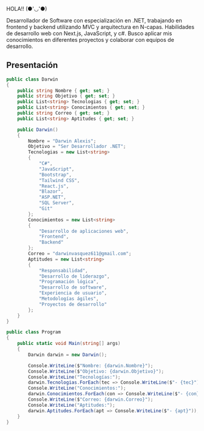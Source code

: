 HOLA!! (●'◡'●)

Desarrollador de Software con especialización en .NET, trabajando en frontend y backend utilizando MVC y arquitectura en N-capas. Habilidades de desarrollo web con Next.js, JavaScript, y c#. Busco aplicar mis conocimientos en diferentes proyectos y colaborar con equipos de desarrollo.



## Presentación

```csharp
public class Darwin
{
    public string Nombre { get; set; }
    public string Objetivo { get; set; }
    public List<string> Tecnologias { get; set; }
    public List<string> Conocimientos { get; set; }
    public string Correo { get; set; }
    public List<string> Aptitudes { get; set; }

    public Darwin()
    {
        Nombre = "Darwin Alexis";
        Objetivo = "Ser Desarrollador .NET";
        Tecnologias = new List<string>
        {
            "C#",
            "JavaScript",
            "Bootstrap",
            "Tailwind CSS",
            "React.js",
            "Blazor",
            "ASP.NET",
            "SQL Server",
            "Git"
        };
        Conocimientos = new List<string>
        {
            "Desarrollo de aplicaciones web",
            "Frontend",
            "Backend"
        };
        Correo = "darwinvasquez611@gmail.com";
        Aptitudes = new List<string>
        {
            "Responsabilidad",
            "Desarrollo de liderazgo",
            "Programación lógica",
            "Desarrollo de software",
            "Experiencia de usuario",
            "Metodologías ágiles",
            "Proyectos de desarrollo"
        };
    }
}

public class Program
{
    public static void Main(string[] args)
    {
        Darwin darwin = new Darwin();

        Console.WriteLine($"Nombre: {darwin.Nombre}");
        Console.WriteLine($"Objetivo: {darwin.Objetivo}");
        Console.WriteLine("Tecnologías:");
        darwin.Tecnologias.ForEach(tec => Console.WriteLine($"- {tec}"));
        Console.WriteLine("Conocimientos:");
        darwin.Conocimientos.ForEach(con => Console.WriteLine($"- {con}"));
        Console.WriteLine($"Correo: {darwin.Correo}");
        Console.WriteLine("Aptitudes:");
        darwin.Aptitudes.ForEach(apt => Console.WriteLine($"- {apt}"));
    }
}
